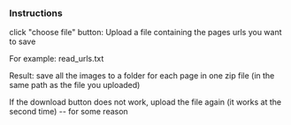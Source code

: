 ### Instructions

click "choose file" button: 
Upload a file containing the pages urls you want to save

For example:
read_urls.txt

Result: save all the images to a folder for each page in one zip file (in the same path as the file you uploaded)

If the download button does not work, upload the file again (it works at the second time) -- for some reason


